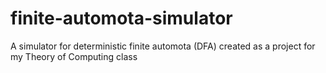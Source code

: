 # finite-automota-simulator
A simulator for deterministic finite automota (DFA) created as a project for my Theory of Computing class
